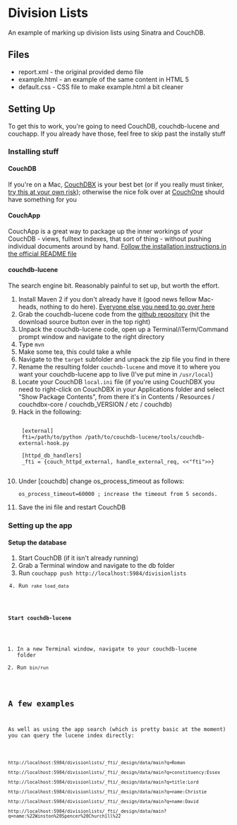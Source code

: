 # Division Lists

An example of marking up division lists using Sinatra and CouchDB.


## Files

* report.xml - the original provided demo file
* example.html - an example of the same content in HTML 5
* default.css - CSS file to make example.html a bit cleaner


## Setting Up

To get this to work, you're going to need CouchDB, couchdb-lucene and couchapp. If you already have those, feel free to skip past the instally stuff

### Installing stuff

#### CouchDB

If you're on a Mac, [CouchDBX](http://www.couchio.com/get#mac "CouchDBX") is your best bet (or if you really must tinker, [try this at your own risk](http://lizconlan.github.com/sandbox/couchdb-on-macosx.html)); otherwise the nice folk over at [CouchOne](http://www.couchio.com/get) should have something for you

#### CouchApp

CouchApp is a great way to package up the inner workings of your CouchDB - views, fulltext indexes, that sort of thing - without pushing individual documents around by hand. [Follow the installation instructions in the official README file](http://github.com/couchapp/couchapp/blob/master/README.md)

#### couchdb-lucene

The search engine bit. Reasonably painful to set up, but worth the effort.

1. Install Maven 2 if you don't already have it (good news fellow Mac-heads, nothing to do here). [Everyone else you need to go over here](http://maven.apache.org/download.html)
2. Grab the couchdb-lucene code from the [github repository](http://github.com/rnewson/couchdb-lucene) (hit the download source button over in the top right)
3. Unpack the couchdb-lucene code, open up a Terminal/iTerm/Command prompt window and navigate to the right directory
4. Type <code>mvn</code>
5. Make some tea, this could take a while
6. Navigate to the <code>target</code> subfolder and unpack the zip file you find in there
7. Rename the resulting folder <code>couchdb-lucene</code> and move it to where you want your couchdb-lucene app to live (I've put mine in <code>/usr/local</code>)
8. Locate your CouchDB <code>local.ini</code> file 
(if you're using CouchDBX you need to right-click on CouchDBX in your Applications folder and select "Show Package Contents", from there it's in Contents / Resources / couchdbx-core / couchdb_VERSION / etc / couchdb)
9. Hack in the following:
    <pre><code>
    [external]
    fti=/path/to/python /path/to/couchdb-lucene/tools/couchdb-external-hook.py
        
    [httpd_db_handlers]
    _fti = {couch_httpd_external, handle_external_req, <<"fti">>}
    </pre></code>
10. Under [couchdb] change os_process_timeout as follows:
     <pre><code>os_process_timeout=60000 ; increase the timeout from 5 seconds.</code></pre>
11. Save the ini file and restart CouchDB

### Setting up the app

#### Setup the database

1. Start CouchDB (if it isn't already running)
2. Grab a Terminal window and navigate to the db folder
3. Run <code>couchapp push http://localhost:5984/divisionlists
4. Run <code>rake load_data</code>

#### Start couchdb-lucene

1. In a new Terminal window, navigate to your couchdb-lucene folder
2. Run <code>bin/run</code>

## A few examples

As well as using the app search (which is pretty basic at the moment) you can query the lucene index directly:

<pre><code>
http://localhost:5984/divisionlists/_fti/_design/data/main?q=Roman

http://localhost:5984/divisionlists/_fti/_design/data/main?q=constituency:Essex

http://localhost:5984/divisionlists/_fti/_design/data/main?q=title:Lord

http://localhost:5984/divisionlists/_fti/_design/data/main?q=name:Christie

http://localhost:5984/divisionlists/_fti/_design/data/main?q=name:David

http://localhost:5984/divisionlists/_fti/_design/data/main?q=name:%22Winston%20Spencer%20Churchill%22
</code></pre>